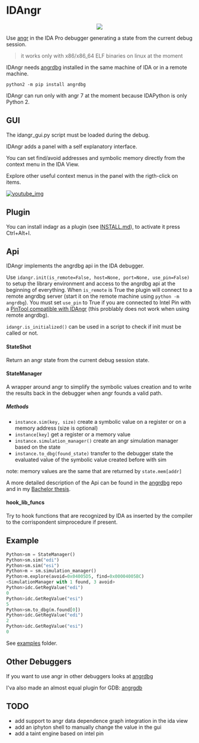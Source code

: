 # IDAngr

<p align="center">
<img src="http://andreafioraldi.altervista.org/idangr.png">
</p>

Use [angr](https://github.com/angr/angr) in the IDA Pro debugger generating a state from the current debug session.

> it works only with x86/x86_64 ELF binaries on linux at the moment

IDAngr needs [angrdbg](https://github.com/andreafioraldi/angrdbg) installed in the same machine of IDA or in a remote machine.

`python2 -m pip install angrdbg`

IDAngr can run only with angr 7 at the moment because IDAPython is only Python 2.

## GUI

The idangr_gui.py script must be loaded during the debug.

IDAngr adds a panel with a self explanatory interface.

You can set find/avoid addresses and symbolic memory directly from the context menu in the IDA View.

Explore other useful context menus in the panel with the rigth-click on items.

[![youtube_img](/images/youtube.png)](https://www.youtube.com/watch?v=orFYI9C1KqE)

## Plugin 

You can install indagr as a plugin (see [INSTALL.md](INSTALL.md)), to activate it press Ctrl+Alt+I.

## Api

IDAngr implements the angrdbg api in the IDA debugger.

Use `idangr.init(is_remote=False, host=None, port=None, use_pin=False)` to setup the library environment and access to the angrdbg api at the beginning of everything.
When `is_remote` is True the plugin will connect to a remote angrdbg server (start it on the remote machine using `python -m angrdbg`).
You must set `use_pin` to True if you are connected to Intel Pin with a [PinTool compatible with IDAngr](https://github.com/andreafioraldi/IDAngr-PinTool) (this problably does not work when using remote angrdbg).

`idangr.is_initialized()` can be used in a script to check if init must be called or not.

#### StateShot

Return an angr state from the current debug session state.

#### StateManager

A wrapper around angr to simplify the symbolic values creation and to write the results back in the debugger when angr founds a valid path.

##### Methods
+ `instance.sim(key, size)`        create a symbolic value on a register or on a memory address (size is optional)
+ `instance[key]`                  get a register or a memory value
+ `instance.simulation_manager()`  create an angr simulation manager based on the state
+ `instance.to_dbg(found_state)`   transfer to the debugger state the evaluated value of the symbolic value created before with sim

note: memory values are the same that are returned by `state.mem[addr]`

A more detailed description of the Api can be found in the [angrdbg](https://github.com/andreafioraldi/angrdbg) repo and in my [Bachelor thesis](https://github.com/andreafioraldi/bsc-thesis).

#### hook_lib_funcs

Try to hook functions that are recognized by IDA as inserted by the compiler to the corrispondent simprocedure if present.

## Example

```python
Python>sm = StateManager()
Python>sm.sim("edi")
Python>sm.sim("esi")
Python>m = sm.simulation_manager()
Python>m.explore(avoid=0x04005D5, find=0x00004005BC)
<SimulationManager with 1 found, 3 avoid>
Python>idc.GetRegValue("edi")
0
Python>idc.GetRegValue("esi")
5
Python>sm.to_dbg(m.found[0])
Python>idc.GetRegValue("edi")
2
Python>idc.GetRegValue("esi")
0
```

See [examples](https://github.com/andreafioraldi/IDAngr/tree/master/examples) folder.

## Other Debuggers

If you want to use angr in other debuggers looks at [angrdbg](https://github.com/andreafioraldi/angrdbg)

I'va also made an almost equal plugin for GDB: [angrgdb](https://github.com/andreafioraldi/angrgdb)

## TODO
+ add support to angr data dependence graph integration in the ida view
+ add an iphyton shell to manually change the value in the gui
+ add a taint engine based on intel pin


